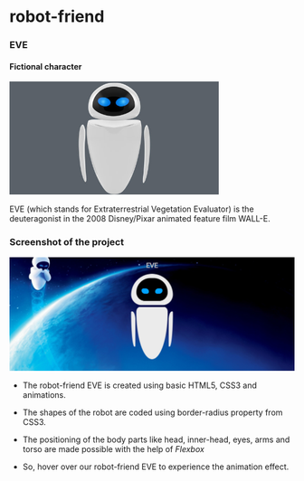 # robot-friend

### EVE
#### Fictional character

<img src="target_robo.jpg" height="200px" alt="EVE">

EVE (which stands for Extraterrestrial Vegetation Evaluator) is the deuteragonist in the 2008 Disney/Pixar animated feature film WALL-E.

### Screenshot of the project
<img src="Eve-robot-animation.PNG" alt="Screenshot">

- The robot-friend EVE is created using basic HTML5, CSS3 and animations.
- The shapes of the robot are coded using border-radius property from CSS3.
- The positioning of the body parts like head, inner-head, eyes, arms and torso are made possible with the help of <em>Flexbox</em>

- So, hover over our robot-friend EVE to experience the animation effect.